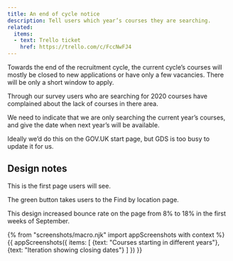 ```yaml
---
title: An end of cycle notice
description: Tell users which year’s courses they are searching.
related:
  items:
  - text: Trello ticket
    href: https://trello.com/c/FccNwFJ4
---
```

Towards the end of the recruitment cycle, the current cycle’s courses will mostly be closed to new applications or have only a few vacancies. There will be only a short window to apply.

Through our survey users who are searching for 2020 courses have complained about the lack of courses in there area.

We need to indicate that we are only searching the current year’s courses, and give the date when next year’s will be available.

Ideally we’d do this on the GOV.UK start page, but GDS is too busy to update it for us.

## Design notes

This is the first page users will see.

The green button takes users to the Find by location page.

This design increased bounce rate on the page from 8% to 18% in the first weeks of September.

{% from "screenshots/macro.njk" import appScreenshots with context %}
{{ appScreenshots({
  items: [
    {text: "Courses starting in different years"},
    {text: "Iteration showing closing dates"}
  ]
}) }}
